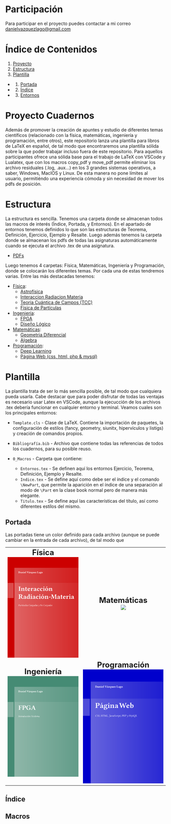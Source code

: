 

# Participación 

Para participar en el proyecto puedes contactar a mi correo danielvazquezlago@gmail.com

# Índice de Contenidos

1. [Proyecto](#Proyecto-Cuadernos)
2. [Estructura](#Estructura)
3. [Plantilla](#Plantilla)
  - 1. [Portada](##Portada)
  - 2. [Índice](##Índice)
  - 3. [Entornos](##Macros)

# Proyecto Cuadernos

Además de promover la creación de apuntes y estudio de diferentes temas científicos (relacionado con la física, matemáticas, ingeniería y programación, entre otros), este repositorio lanza una plantilla para libros de LaTeX en español, de tal modo que encontraremos una plantilla sólida sobre la que poder trabajar incluso fuera de este repositorio. Para aquellos participantes ofrece una sólida base para el trabajo de LaTeX con VSCode y Lualatex, que con los macros copy_pdf y move_pdf permite eliminar los archivo residuales (.log, .aux...) en los 3 grandes sistemas operativos, a saber, Windows, MacIOS y Linux. De esta manera no pone límites al usuario, permitiéndo una experiencia cómoda y sin necesidad de mover los pdfs de posición. 

# Estructura

La estructura es sencilla. Tenemos una carpeta donde se almacenan todos las macros de interés (Índice, Portada, y Entornos). En el apartado de entornos tenemos definidos lo que son las estructuras de Teorema, Definición, Ejercicio, Ejemplo y Resalte. Luego además tenemos la carpeta donde se almacenan los pdfs de todas las asignaturas automáticamente cuando se ejecuta el archivo .tex de una asignatura.

  - [PDFs](https://github.com/Godanitt/Cuadernos/tree/main/0_Pdf)

Luego tenemos 4 carpetas: Física, Matemáticas, Ingeniería y Programación, donde se colocarán los diferentes temas. Por cada una de estas tendremos varias. Entre las más destacadas tenemos: 

  -  [Física](https://github.com/Godanitt/Cuadernos/tree/main/Fisica):
      - [Astrofísica](https://github.com/Godanitt/Cuadernos/tree/main/Fisica/Astrofisica)
      - [Interaccion Radiacion Materia](https://github.com/Godanitt/Cuadernos/tree/main/Fisica/InteraccionRadiacionMateria)
      - [Teoría Cuántica de Campos (TCC)](https://github.com/Godanitt/Cuadernos/tree/main/Fisica/TCC)
      - [Física de Partículas](https://github.com/Godanitt/Cuadernos/tree/main/Fisica/Particulas)
  - [Ingeniería](https://github.com/Godanitt/Cuadernos/tree/main/Ingenieria): 
    - [FPGA](https://github.com/Godanitt/Cuadernos/tree/main/Ingenieria/FPGA)
    - [Diseño Lógico](https://github.com/Godanitt/Cuadernos/tree/main/Ingenieria/Dise%C3%B1o%20Logico)
  - [Matemáticas](https://github.com/Godanitt/Cuadernos/tree/main/Ingenieria):
    - [Geometria Diferencial](https://github.com/Godanitt/Cuadernos/tree/main/Ingenieria/Dise%C3%B1o%20Logico)
    - [Algebra](https://github.com/Godanitt/Cuadernos/tree/main/Ingenieria/Dise%C3%B1o%20Logico)
  - [Programación](https://github.com/Godanitt/Cuadernos/tree/main/Ingenieria): 
    - [Deep Learning](https://github.com/Godanitt/Cuadernos/tree/main/Programacion/Deep%20Learning)
    - [Página Web (css, html, php & mysql)](https://github.com/Godanitt/Cuadernos/tree/main/Programacion/Pagina%20Web)


# Plantilla

La plantilla trata de ser lo más sencilla posible, de tal modo que cualquiera pueda usarla. Cabe destacar que para poder disfrutar de todas las ventajas es necesario usar Latex en VSCode, aunque la ejecucción de los archivos .tex debería funcionar en cualquier entorno y terminal. Veamos cuales son los principales entornos: 

- `Template.cls` - Clase de LaTeX. Contiene la importación de paquetes, la configuración de estilos (fancy, geometry, siunitx, hipervículos y listigs) y creación de comandos propios. 

- `Bibliografía.bib` - Archivo que contiene todas las referencias de todos los cuadernos, para su posible reuso. 
- `0_Macros` - Carpeta que contiene: 
  - `Entornos.tex` - Se definen aquí los entornos Ejercicio, Teorema, Definición, Ejemplo y Resalte.
  - `Indice.tex` - Se define aquí como debe ser el índice y el comando `\NewPart`, que permite la aparición en el índice de una separación al modo de `\Part` en la clase book normal pero de manera más elegante.
  - `Titulo.tex` - Se define aquí las características del título, así como diferentes estílos del mismo. 

## Portada

Las portadas tiene un color definido para cada archivo (aunque se puede cambiar en la entrada de cada archivo), de tal modo que 

<table>
  <tr>
    <td align="center">
      <strong style="font-size: 24px;"> Física </strong><br>
        <img src=".images/F-IRM.png" width="400px">
      </a>
    </td>
    <td align="center">
      <strong style="font-size: 24px;">Matemáticas</strong><br>
        <img src=".images/M-GeometríaDiferencial.png" width="400px">
      </a>
    </td>
  </tr>
  <tr>
    <td align="center">
      <strong style="font-size: 24px;"> Ingeniería </strong><br>
        <img src=".images/I-FPGA.png" width="400px">
      </a>
    </td>
    <td align="center">
      <strong style="font-size: 24px;"> Programación </strong><br>
        <img src=".images/P-PaginaWeb.png" width="400px">
      </a>
    </td>
  </tr>
</table>

## Índice

## Macros 
